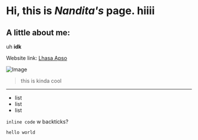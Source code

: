 # Hi, this is *Nandita's* **page.** hiiii
## A little about me:
uh **idk**

Website link: [Lhasa Apso](https://en.wikipedia.org/wiki/Lhasa_Apso)

![Image](https://media.istockphoto.com/photos/small-red-heart-and-white-background-and-copy-space-picture-id1201122291?k=20&m=1201122291&s=170667a&w=0&h=6MK_OQChYkZUb9E-Cp9zDCZsue937GJiOJQfe-iz9hs=)

> this is kinda cool

---

* list
* list
* list

`inline code` w backticks?

```
hello world
```
